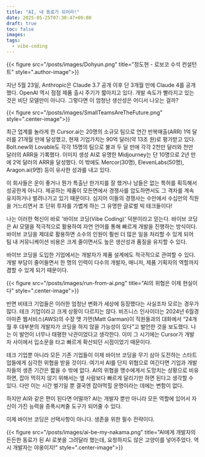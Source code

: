 ```yaml
---
title: "AI, 내 동료가 되어라!"
date: 2025-05-25T07:30:47+09:00
draft: true
toc: false
images:
tags:
  - vibe-coding
---
```


{{< figure src="/posts/images/Dohyun.png" title="정도현 - 로보코 수석 컨설턴트" style=".author-image">}}

지난 5월 23일, Anthropic은 Claude 3.7 공개 이후 단 3개월 만에 Claude 4를 공개했다. OpenAI 역시 점점 제품 출시 주기가 짧아지고 있다. 개발 속도가 빨라지고 있는 것은 비단 모델만이 아니다. 그렇다면 이 엄청난 생산성은 어디서 나오는 걸까?


{{< figure src="/posts/images/SmallTeamsAreTheFuture.png" style=".center-image">}}

최근 업계를 놀라게 한 Cursor.ai는 20명의 소규모 팀으로 연간 반복매출(ARR) 1억 달러를 21개월 만에 달성했고, 현재 기업가치는 90억 달러(약 13조 원)로 평가받고 있다. Bolt.new와 Lovable도 각각 15명의 팀으로 불과 두 달 만에 각각 2천만 달러와 천만 달러의 ARR을 기록했다. 이미지 생성 AI로 유명한 Midjourney는 단 10명으로 2년 만에 2억 달러의 ARR을 달성했다. 이 밖에도 Mercor(30명), ElevenLabs(50명), Aragon.ai(9명) 등이 유사한 성과를 내고 있다.

이 회사들은 운이 좋거나 뭔가 특출난 한가지를 잘 했거나 남들은 없는 특허를 획득해서 성공한게 아니다. 제공하는 제품이 모든면에서 경쟁사를 압도하면서도 그 격차를 계속 유지하거나 벌려나가고 있기 때문이다. 심지어 이들의 경쟁사는 수만에서 수십만의 직원을 거느리면서 조 단위 투자를 가볍게 하는 그 유명한 글로벌 빅 테크들이다!

나는 이러한 혁신이 바로 '바이브 코딩(Vibe Coding)' 덕분이라고 믿는다. 바이브 코딩은 AI 모델을 적극적으로 활용하여 자연 언어를 통해 빠르게 개발을 진행하는 방식이다. 바이브 코딩을 제대로 활용하면 소수의 인원이 훨씬 더 많은 일을 처리할 수 있게 되어 팀 내 커뮤니케이션 비용은 크게 줄이면서도 높은 생산성과 품질을 유지할 수 있다.

바이브 코딩을 도입한 기업에서는 개발자가 제품 설계에도 적극적으로 관여할 수 있다. 개발 부담이 줄어들면서 한 명의 인력이 다수의 개발자, 매니저, 제품 기획자의 역할까지 겸할 수 있게 되기 때문이다.

{{< figure src="/posts/images/run-from-ai.png" title="AI의 위협은 이제 현실이다" style=".center-image">}}

반면 비테크 기업들은 이러한 엄청난 변화가 세상에 등장했다는 사실조차 모르는 경우가 많다. 테크 기업이라고 크게 상황이 다르지는 않다. 비즈니스 인사이더는 2024년 6월경 아마존 웹서비스(AWS)의 수장 맷 가먼(Matt Garman)이 직원들과의 대화에서 “24개월 후 대부분의 개발자가 코딩을 하지 않을 가능성이 있다”고 발언한 것을 보도했다. 나는 이 발언이 너무나 태평한 낙관이었다고 생각한다. 이미 그 시기에는 Cursor가 개발자 사이에서 입소문을 타고 빠르게 확산되던 시점이었기 때문이다.

테크 기업뿐 아니라 모든 기존 기업들이 이제 바이브 코딩을 무기 삼아 도전하는 스타트업들에게 심각한 위협을 받을 것이다. 여기서 AI를 단지 위협으로 여긴다면 기업과 개발자들의 생존 기간은 짧을 수 밖에 없다. AI의 위협을 맹수에게서 도망치는 상황으로 비유하면, 잡아 먹히지 않기 위해서는 옆 사람보다 빠르게 달리기만 하면 된다고 생각할 수 있다. 다만 이는 시간 벌기일 뿐 결국엔 잡아먹힐 운명이라는 데에는 변함이 없다.

하지만 AI와 같은 편이 된다면 어떨까? AI는 개발자 뿐만 아니라 모든 역할에 있어서 자신이 가진 능력을 증폭시켜줄 도구가 되어줄 수 있다. 

이제 바이브 코딩은 선택사항이 아니다. 생존을 위한 필수 전략이다.

{{< figure src="/posts/images/ai-be-my-nakama.png" title="AI에게 개발자의 든든한 동료가 된 AI 로봇을 그려달라 했는데, 요청하지도 않은 고양이를 넣어주었다. 역시 개발자는 야옹이지!" style=".center-image">}}
